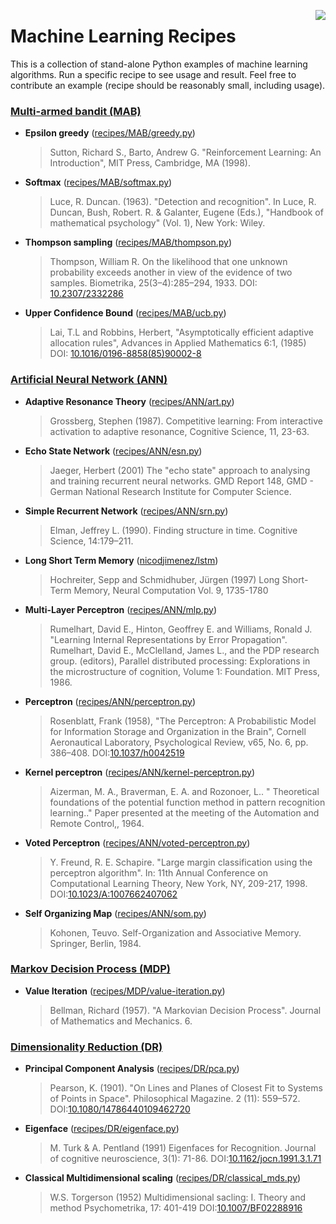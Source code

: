 
<a href="https://xkcd.com/1838/"><img src="xkcd.png" align="right"/></a>

# Machine Learning Recipes

This is a collection of stand-alone Python examples of machine learning
algorithms. Run a specific recipe to see usage and result. Feel free to
contribute an example (recipe should be reasonably small, including usage).

### [Multi-armed bandit (MAB)](https://en.wikipedia.org/wiki/Multi-armed_bandit)

* **Epsilon greedy** ([recipes/MAB/greedy.py](recipes/MAB/greedy.py))
  > Sutton, Richard S., Barto, Andrew G. "Reinforcement Learning: An
  > Introduction", MIT Press, Cambridge, MA (1998).

* **Softmax** ([recipes/MAB/softmax.py](recipes/MAB/softmax.py))
  > Luce, R. Duncan. (1963). "Detection and recognition". In Luce, R. Duncan,
  > Bush, Robert. R. & Galanter, Eugene (Eds.), "Handbook of mathematical
  > psychology" (Vol. 1), New York: Wiley.

* **Thompson sampling** ([recipes/MAB/thompson.py](recipes/MAB/thompson.py))
  > Thompson, William R. On the likelihood that one unknown probability exceeds
  > another in view of the evidence of two samples. Biometrika,
  > 25(3–4):285–294, 1933.  DOI: [10.2307/2332286](http://doi.org/10.2307/2332286)

* **Upper Confidence Bound** ([recipes/MAB/ucb.py](recipes/MAB/ucb.py))
  > Lai, T.L and Robbins, Herbert, "Asymptotically efficient adaptive
  > allocation rules", Advances in Applied Mathematics 6:1, (1985) DOI:
  > [10.1016/0196-8858(85)90002-8](http://doi.org/10.1016/0196-8858(85)90002-8)


### [Artificial Neural Network (ANN)](https://en.wikipedia.org/wiki/Artificial_neural_network)

* **Adaptive Resonance Theory** ([recipes/ANN/art.py](recipes/ANN/art.py))

  > Grossberg, Stephen (1987). Competitive learning: From interactive
  > activation to adaptive resonance, Cognitive Science, 11, 23-63.

* **Echo State Network** ([recipes/ANN/esn.py](recipes/ANN/esn.py))

  > Jaeger, Herbert (2001) The "echo state" approach to analysing and training
  > recurrent neural networks. GMD Report 148, GMD - German National Research
  > Institute for Computer Science.

* **Simple Recurrent Network** ([recipes/ANN/srn.py](recipes/ANN/srn.py))

  > Elman, Jeffrey L. (1990). Finding structure in time. Cognitive Science,
  > 14:179–211.

* **Long Short Term Memory** ([nicodjimenez/lstm](https://github.com/nicodjimenez/lstm))

  > Hochreiter, Sepp and Schmidhuber, Jürgen (1997) Long Short-Term Memory,
  > Neural Computation Vol. 9, 1735-1780

* **Multi-Layer Perceptron** ([recipes/ANN/mlp.py](recipes/ANN/mlp.py))

  > Rumelhart, David E., Hinton, Geoffrey E. and Williams, Ronald J. "Learning
  > Internal Representations by Error Propagation". Rumelhart, David E.,
  > McClelland, James L., and the PDP research group. (editors), Parallel
  > distributed processing: Explorations in the microstructure of cognition,
  > Volume 1: Foundation. MIT Press, 1986.

* **Perceptron** ([recipes/ANN/perceptron.py](recipes/ANN/perceptron.py))

  > Rosenblatt, Frank (1958), "The Perceptron: A Probabilistic Model for
  > Information Storage and Organization in the Brain", Cornell Aeronautical
  > Laboratory, Psychological Review, v65, No. 6,
  > pp. 386–408. DOI:[10.1037/h0042519](http://doi.org/10.1037/h0042519)

* **Kernel perceptron** ([recipes/ANN/kernel-perceptron.py](recipes/ANN/kernel-perceptron.py))

  > Aizerman, M. A., Braverman, E. A. and Rozonoer, L.. " Theoretical
  > foundations of the potential function method in pattern 
  > recognition learning.." Paper presented at the meeting of the
  > Automation and Remote Control,, 1964.

* **Voted Perceptron** ([recipes/ANN/voted-perceptron.py](recipes/ANN/voted-perceptron.py))

  > Y. Freund, R. E. Schapire. "Large margin classification using
  > the perceptron algorithm". In: 11th Annual Conference on
  > Computational Learning Theory, New York, NY, 209-217, 1998.
  > DOI:[10.1023/A:1007662407062](http://doi.org/10.1023/A:1007662407062)

* **Self Organizing Map** ([recipes/ANN/som.py](recipes/ANN/som.py))

  > Kohonen, Teuvo. Self-Organization and Associative Memory. Springer, Berlin,
  > 1984.


### [Markov Decision Process (MDP)](https://en.wikipedia.org/wiki/Markov_decision_process)

* **Value Iteration**  ([recipes/MDP/value-iteration.py](recipes/MDP/value-iteration.py))

  > Bellman, Richard (1957). "A Markovian Decision Process". Journal of
  > Mathematics and Mechanics. 6.

### [Dimensionality Reduction (DR)](https://en.wikipedia.org/wiki/Dimensionality_reduction)

* **Principal Component Analysis** ([recipes/DR/pca.py](recipes/DR/pca.py))

  > Pearson, K. (1901). "On Lines and Planes of Closest Fit to Systems
  > of Points in Space". Philosophical Magazine. 2 (11): 559–572.
  > DOI:[10.1080/14786440109462720](http://doi.org/10.1080/14786440109462720)

* **Eigenface** ([recipes/DR/eigenface.py](recipes/DR/eigenface.py))

  > M. Turk & A. Pentland (1991) Eigenfaces for Recognition.
  > Journal of cognitive neuroscience, 3(1): 71-86.
  > DOI:[10.1162/jocn.1991.3.1.71](https://doi.org/10.1162/jocn.1991.3.1.71)

* **Classical Multidimensional scaling** ([recipes/DR/classical_mds.py](recipes/DR/classical_mds.py))

  > W.S. Torgerson (1952) Multidimensional sacling: I. Theory and method
  > Psychometrika, 17: 401-419
  > DOI:[10.1007/BF02288916](https://doi.org/10.1007/BF02288916)

